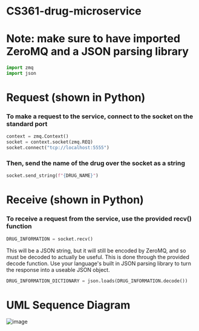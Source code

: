 # CS361-drug-microservice

# Note: make sure to have imported ZeroMQ and a JSON parsing library
```python
import zmq
import json
```

# Request (shown in Python)

### To make a request to the service, connect to the socket on the standard port
```python
context = zmq.Context()
socket = context.socket(zmq.REQ)
socket.connect("tcp://localhost:5555")
```
### Then, send the name of the drug over the socket as a string
```python
socket.send_string(f"{DRUG_NAME}")
```

# Receive (shown in Python)

### To receive a request from the service, use the provided recv() function
```python
DRUG_INFORMATION = socket.recv()
```
This will be a JSON string, but it will still be encoded by ZeroMQ, and so must be decoded to actually be useful. This is done through the provided decode function.
Use your language's built in JSON parsing library to turn the response into a useable JSON object.
```python
DRUG_INFORMATION_DICTIONARY = json.loads(DRUG_INFORMATION.decode())
```

# UML Sequence Diagram
![image](https://user-images.githubusercontent.com/107678957/236708508-2cb07c7a-2ae5-4e34-8877-9c0750311a5f.png)

